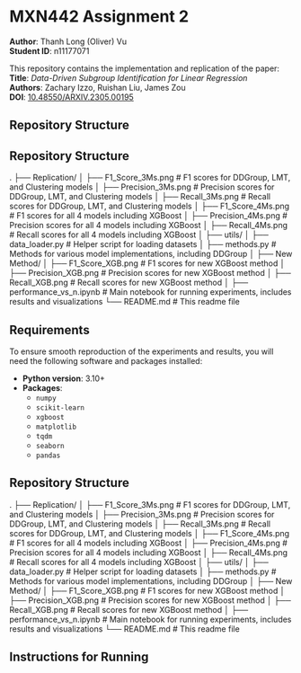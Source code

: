 # MXN442 Assignment 2

**Author**: Thanh Long (Oliver) Vu  
**Student ID**: n11177071

This repository contains the implementation and replication of the paper:  
**Title**: *Data-Driven Subgroup Identification for Linear Regression*  
**Authors**: Zachary Izzo, Ruishan Liu, James Zou  
**DOI**: [10.48550/ARXIV.2305.00195](https://doi.org/10.48550/ARXIV.2305.00195)

## Repository Structure

## Repository Structure

.
├── Replication/
│   ├── F1_Score_3Ms.png          # F1 scores for DDGroup, LMT, and Clustering models
│   ├── Precision_3Ms.png         # Precision scores for DDGroup, LMT, and Clustering models
│   ├── Recall_3Ms.png            # Recall scores for DDGroup, LMT, and Clustering models
│   ├── F1_Score_4Ms.png          # F1 scores for all 4 models including XGBoost
│   ├── Precision_4Ms.png         # Precision scores for all 4 models including XGBoost
│   ├── Recall_4Ms.png            # Recall scores for all 4 models including XGBoost
│
├── utils/
│   ├── data_loader.py            # Helper script for loading datasets
│   ├── methods.py                # Methods for various model implementations, including DDGroup
│
├── New Method/
│   ├── F1_Score_XGB.png          # F1 scores for new XGBoost method
│   ├── Precision_XGB.png         # Precision scores for new XGBoost method
│   ├── Recall_XGB.png            # Recall scores for new XGBoost method
│
├── performance_vs_n.ipynb        # Main notebook for running experiments, includes results and visualizations
└── README.md                     # This readme file

## Requirements

To ensure smooth reproduction of the experiments and results, you will need the following software and packages installed:

- **Python version**: 3.10+
- **Packages**:
  - `numpy`
  - `scikit-learn`
  - `xgboost`
  - `matplotlib`
  - `tqdm`
  - `seaborn`
  - `pandas`

## Repository Structure

.
├── Replication/
│   ├── F1_Score_3Ms.png          # F1 scores for DDGroup, LMT, and Clustering models
│   ├── Precision_3Ms.png         # Precision scores for DDGroup, LMT, and Clustering models
│   ├── Recall_3Ms.png            # Recall scores for DDGroup, LMT, and Clustering models
│   ├── F1_Score_4Ms.png          # F1 scores for all 4 models including XGBoost
│   ├── Precision_4Ms.png         # Precision scores for all 4 models including XGBoost
│   ├── Recall_4Ms.png            # Recall scores for all 4 models including XGBoost
│
├── utils/
│   ├── data_loader.py            # Helper script for loading datasets
│   ├── methods.py                # Methods for various model implementations, including DDGroup
│
├── New Method/
│   ├── F1_Score_XGB.png          # F1 scores for new XGBoost method
│   ├── Precision_XGB.png         # Precision scores for new XGBoost method
│   ├── Recall_XGB.png            # Recall scores for new XGBoost method
│
├── performance_vs_n.ipynb        # Main notebook for running experiments, includes results and visualizations
└── README.md                     # This readme file


## Instructions for Running

